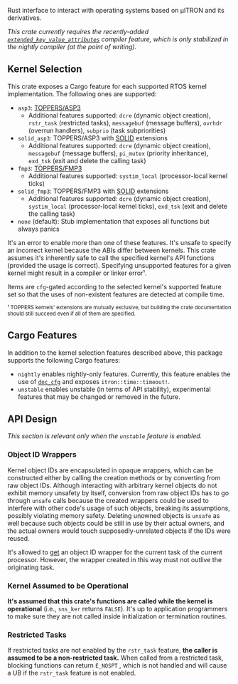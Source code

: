 Rust interface to interact with operating systems based on μITRON and its derivatives.

*This crate currently requires the recently-added [`extended_key_value_attributes`] compiler feature, which is only stabilized in the nightly compiler (at the point of writing).*

[`extended_key_value_attributes`]: https://caniuse.rs/features/extended_key_value_attrs

## Kernel Selection

This crate exposes a Cargo feature for each supported RTOS kernel
implementation. The following ones are supported:

 - `asp3`: [TOPPERS/ASP3](https://toppers.jp/asp3-kernel.html)
     - Additional features supported: `dcre` (dynamic object creation), `rstr_task` (restricted tasks), `messagebuf` (message buffers), `ovrhdr` (overrun handlers), `subprio` (task subpriorities)
 - `solid_asp3`: TOPPERS/ASP3 with [SOLID] extensions
     - Additional features supported: `dcre` (dynamic object creation), `messagebuf` (message buffers),  `pi_mutex` (priority inheritance), `exd_tsk` (exit and delete the calling task)
 - `fmp3`: [TOPPERS/FMP3](https://toppers.jp/fmp3-kernel.html)
     - Additional features supported: `systim_local` (processor-local kernel ticks)
 - `solid_fmp3`: TOPPERS/FMP3 with [SOLID] extensions
     - Additional features supported: `dcre` (dynamic object creation), `systim_local` (processor-local kernel ticks), `exd_tsk` (exit and delete the calling task)
 - `none` (default): Stub implementation that exposes all functions but always panics

It's an error to enable more than one of these features. It's unsafe to specify an incorrect kernel because the ABIs differ between kernels. This crate assumes it's inherently safe to call the specified kernel's API functions (provided the usage is correct). Specifying unsupported features for a given kernel might result in a compiler or linker error¹.

Items are `cfg`-gated according to the selected kernel's supported feature set so that the uses of non-existent features are detected at compile time.

<sub>
¹ TOPPERS kernels' extensions are mutually exclusive, but building the crate documentation should still succeed even if all of them are specified.
</sub>

[SOLID]: https://solid.kmckk.com/SOLID/

## Cargo Features

In addition to the kernel selection features described above, this package
supports the following Cargo features:

 - `nightly` enables nightly-only features. Currently, this feature enables the use of [`doc_cfg`] and exposes `itron::time::timeout!`.
 - `unstable` enables unstable (in terms of API stability), experimental features that may be changed or removed in the future.

[`doc_cfg`]: https://doc.rust-lang.org/unstable-book/language-features/doc-cfg.html

## API Design

*This section is relevant only when the `unstable` feature is enabled.*

### Object ID Wrappers

Kernel object IDs are encapsulated in opaque wrappers, which can be constructed either by calling the creation methods or by converting from raw object IDs. Although interacting with arbitrary kernel objects do not exhibit memory unsafety by itself, conversion from raw object IDs has to go through `unsafe` calls because the created wrappers could be used to interfere with other code's usage of such objects, breaking its assumptions, possibly violating memory safety. Deleting unowned objects is `unsafe` as well because such objects could be still in use by their actual owners, and the actual owners would touch supposedly-unrelated objects if the IDs were reused.

It's allowed to [get] an object ID wrapper for the current task of the current processor. However, the wrapper created in this way must not outlive the originating task.

[get]: crate::task::current

### Kernel Assumed to be Operational

**It's assumed that this crate's functions are called while the kernel is operational** (i.e., `sns_ker` returns `FALSE`). It's up to application programmers to make sure they are not called inside initialization or termination routines.

### Restricted Tasks

If restricted tasks are not enabled by the `rstr_task` feature, **the caller is assumed to be a non-restricted task.** When called from a restricted task, blocking functions can return `E_NOSPT` , which is not handled and will cause a UB if the `rstr_task` feature is not enabled.
